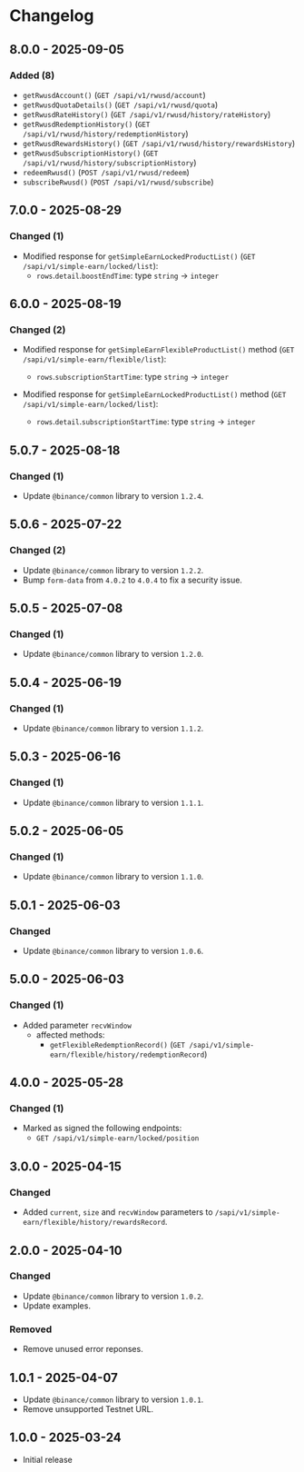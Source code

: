 # Changelog

## 8.0.0 - 2025-09-05

### Added (8)

- `getRwusdAccount()` (`GET /sapi/v1/rwusd/account`)
- `getRwusdQuotaDetails()` (`GET /sapi/v1/rwusd/quota`)
- `getRwusdRateHistory()` (`GET /sapi/v1/rwusd/history/rateHistory`)
- `getRwusdRedemptionHistory()` (`GET /sapi/v1/rwusd/history/redemptionHistory`)
- `getRwusdRewardsHistory()` (`GET /sapi/v1/rwusd/history/rewardsHistory`)
- `getRwusdSubscriptionHistory()` (`GET /sapi/v1/rwusd/history/subscriptionHistory`)
- `redeemRwusd()` (`POST /sapi/v1/rwusd/redeem`)
- `subscribeRwusd()` (`POST /sapi/v1/rwusd/subscribe`)

## 7.0.0 - 2025-08-29

### Changed (1)

- Modified response for `getSimpleEarnLockedProductList()` (`GET /sapi/v1/simple-earn/locked/list`):
  - `rows`.`detail`.`boostEndTime`: type `string` → `integer`

## 6.0.0 - 2025-08-19

### Changed (2)

- Modified response for `getSimpleEarnFlexibleProductList()` method (`GET /sapi/v1/simple-earn/flexible/list`):
  - `rows`.`subscriptionStartTime`: type `string` → `integer`

- Modified response for `getSimpleEarnLockedProductList()` method (`GET /sapi/v1/simple-earn/locked/list`):
  - `rows`.`detail`.`subscriptionStartTime`: type `string` → `integer`

## 5.0.7 - 2025-08-18

### Changed (1)

- Update `@binance/common` library to version `1.2.4`.

## 5.0.6 - 2025-07-22

### Changed (2)

- Update `@binance/common` library to version `1.2.2`.
- Bump `form-data` from `4.0.2` to `4.0.4` to fix a security issue.

## 5.0.5 - 2025-07-08

### Changed (1)

- Update `@binance/common` library to version `1.2.0`.

## 5.0.4 - 2025-06-19

### Changed (1)

- Update `@binance/common` library to version `1.1.2`.

## 5.0.3 - 2025-06-16

### Changed (1)

- Update `@binance/common` library to version `1.1.1`.

## 5.0.2 - 2025-06-05

### Changed (1)

- Update `@binance/common` library to version `1.1.0`.

## 5.0.1 - 2025-06-03

### Changed

- Update `@binance/common` library to version `1.0.6`.

## 5.0.0 - 2025-06-03

### Changed (1)

- Added parameter `recvWindow`
  - affected methods:
    - `getFlexibleRedemptionRecord()` (`GET /sapi/v1/simple-earn/flexible/history/redemptionRecord`)

## 4.0.0 - 2025-05-28

### Changed (1)

- Marked as signed the following endpoints:
  - `GET /sapi/v1/simple-earn/locked/position`

## 3.0.0 - 2025-04-15

### Changed

- Added `current`, `size` and `recvWindow` parameters to `/sapi/v1/simple-earn/flexible/history/rewardsRecord`.

## 2.0.0 - 2025-04-10

### Changed

- Update `@binance/common` library to version `1.0.2`.
- Update examples.

### Removed

- Remove unused error reponses.

## 1.0.1 - 2025-04-07

- Update `@binance/common` library to version `1.0.1`.
- Remove unsupported Testnet URL.

## 1.0.0 - 2025-03-24

- Initial release
